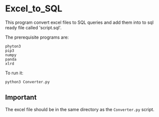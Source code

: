 # Excel_to_SQL
This program convert excel files to SQL queries and add them into to sql ready file called 'script.sql'.

The prerequisite programs are:
```
phyton3
pip3
numpy
panda
xlrd
```
To run it:
```diff
python3 Converter.py
```
## Important
The excel file should be in the same directory as the ```Converter.py``` script.
